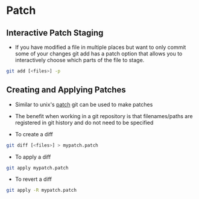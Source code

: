 # Patch

## Interactive Patch Staging

* If you have modified a file in multiple places but want to only commit some of your changes git add has a patch option that allows you to interactively choose which parts of the file to stage.

```bash
git add [<files>] -p
```

## Creating and Applying Patches

* Similar to unix's [patch](../Unix/patch.md) git can be used to make patches
* The benefit when working in a git repository is that filenames/paths are registered in git history and do not need to be specified

* To create a diff

 ```bash
git diff [<files>] > mypatch.patch
```

* To apply a diff
  
```bash
git apply mypatch.patch
```

* To revert a diff

```bash
git apply -R mypatch.patch
```
